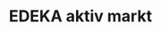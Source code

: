 ---
title: "EDEKA aktiv markt"
url: /eggenstein-leopoldshafen/edeka-aktiv-markt/
shop: Supermarkt
---
